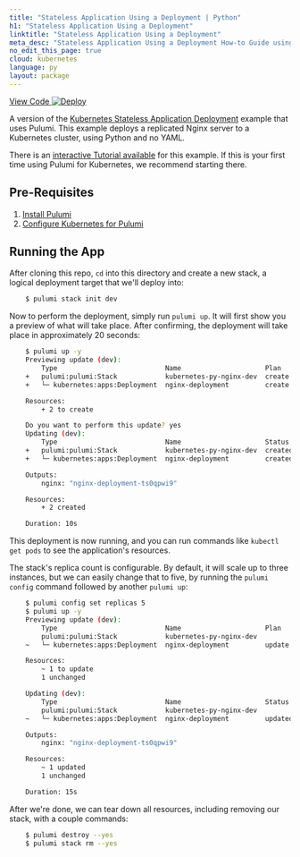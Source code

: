 ```yaml
---
title: "Stateless Application Using a Deployment | Python"
h1: "Stateless Application Using a Deployment"
linktitle: "Stateless Application Using a Deployment"
meta_desc: "Stateless Application Using a Deployment How-to Guide using Python"
no_edit_this_page: true
cloud: kubernetes
language: py
layout: package
---
```


<!-- WARNING: this page was generated by a tool. Do not edit it by hand. -->
<!-- To change it, please see https://github.com/pulumi/docs/tree/master/tools/mktutorial. -->

<p class="mb-4 flex">
    <a class="flex flex-wrap items-center rounded-md font-display text-lg text-white bg-blue-600 border-2 border-blue-600 px-2 mr-2 whitespace-no-wrap hover:text-white" style="height: 45px;" href="https://github.com/pulumi/examples/tree/master/kubernetes-py-nginx" target="_blank">
        <span><i class="fab fa-github pr-2"></i> View Code</span>
    </a>
    <a href="https://app.pulumi.com/new?template=https://github.com/pulumi/examples/blob/master/kubernetes-py-nginx/README.md#gh-dark-mode-only" target="_blank">
        <img src="https://get.pulumi.com/new/button.svg" alt="Deploy">
    </a>
</p>


A version of the [Kubernetes Stateless Application Deployment](
https://kubernetes.io/docs/tasks/run-application/run-stateless-application-deployment/) example that uses Pulumi.
This example deploys a replicated Nginx server to a Kubernetes cluster, using Python and no YAML.

There is an [interactive Tutorial available](https://www.pulumi.com/docs/tutorials/kubernetes/stateless-app/) for
this example. If this is your first time using Pulumi for Kubernetes, we recommend starting there.

## Pre-Requisites

1. [Install Pulumi](https://www.pulumi.com/docs/get-started/install/)
2. [Configure Kubernetes for Pulumi](https://www.pulumi.com/docs/intro/cloud-providers/kubernetes/setup/)

## Running the App

After cloning this repo, `cd` into this directory and create a new stack, a logical deployment target that we'll deploy into:

```bash
    $ pulumi stack init dev
```

Now to perform the deployment, simply run `pulumi up`. It will first show you a preview of what will take place.
After confirming, the deployment will take place in approximately 20 seconds:

```bash
    $ pulumi up -y
    Previewing update (dev):
        Type                           Name                     Plan
    +   pulumi:pulumi:Stack            kubernetes-py-nginx-dev  create
    +   └─ kubernetes:apps:Deployment  nginx-deployment         create

    Resources:
        + 2 to create

    Do you want to perform this update? yes
    Updating (dev):
        Type                           Name                     Status
    +   pulumi:pulumi:Stack            kubernetes-py-nginx-dev  created
    +   └─ kubernetes:apps:Deployment  nginx-deployment         created

    Outputs:
        nginx: "nginx-deployment-ts0qpwi9"

    Resources:
        + 2 created

    Duration: 10s
```

This deployment is now running, and you can run commands like `kubectl get pods` to see the application's resources.

The stack's replica count is configurable. By default, it will scale up to three instances, but we can easily change
that to five, by running the `pulumi config` command followed by another `pulumi up`:

```bash
    $ pulumi config set replicas 5
    $ pulumi up -y
    Previewing update (dev):
        Type                           Name                     Plan       Info
        pulumi:pulumi:Stack            kubernetes-py-nginx-dev
    ~   └─ kubernetes:apps:Deployment  nginx-deployment         update     [diff: ~spec]

    Resources:
        ~ 1 to update
        1 unchanged

    Updating (dev):
        Type                           Name                     Status      Info
        pulumi:pulumi:Stack            kubernetes-py-nginx-dev
    ~   └─ kubernetes:apps:Deployment  nginx-deployment         updated     [diff: ~spec]

    Outputs:
        nginx: "nginx-deployment-ts0qpwi9"

    Resources:
        ~ 1 updated
        1 unchanged

    Duration: 15s
```

After we're done, we can tear down all resources, including removing our stack, with a couple commands:

```bash
    $ pulumi destroy --yes
    $ pulumi stack rm --yes
```

